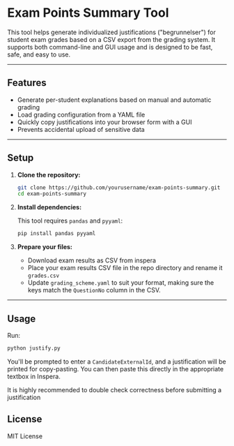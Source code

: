 # Exam Points Summary Tool

This tool helps generate individualized justifications ("begrunnelser") for student exam grades based on a CSV export from the grading system. It supports both command-line and GUI usage and is designed to be fast, safe, and easy to use.

---

## Features

- Generate per-student explanations based on manual and automatic grading
- Load grading configuration from a YAML file
- Quickly copy justifications into your browser form with a GUI
- Prevents accidental upload of sensitive data

---

## Setup

1. **Clone the repository:**

   ```bash
   git clone https://github.com/yourusername/exam-points-summary.git
   cd exam-points-summary
   ```

2. **Install dependencies:**

   This tool requires `pandas` and `pyyaml`:

   ```bash
   pip install pandas pyyaml
   ```

3. **Prepare your files:**

   - Download exam results as CSV from inspera
   - Place your exam results CSV file in the repo directory and rename it `grades.csv` 
   - Update `grading_scheme.yaml` to suit your format, making sure the keys match the `QuestionNo` column in the CSV.

---

## Usage

Run:

```bash
python justify.py
```

You'll be prompted to enter a `CandidateExternalId`, and a justification will be printed for copy-pasting. You can then paste this directly in the appropriate textbox in Inspera.

It is highly recommended to double check correctness before submitting a justification

## License

MIT License
